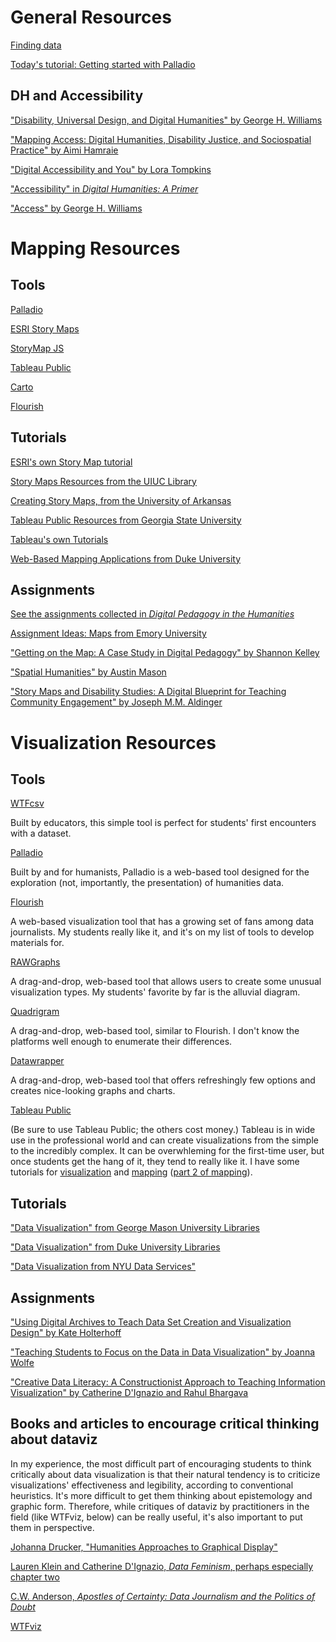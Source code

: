 # General Resources

[Finding data](https://github.com/ucla-digital-humanities/Digital-Pedagogy-An-EPIC-Seminar/blob/master/findingdata.md)

[Today's tutorial: Getting started with Palladio](https://github.com/ucla-digital-humanities/palladio_workshop/blob/master/Getting_Started_with_Palladio.md)

## DH and Accessibility

["Disability, Universal Design, and Digital Humanities" by George H. Williams](http://dhdebates.gc.cuny.edu/debates/text/44)

["Mapping Access: Digital Humanities, Disability Justice, and Sociospatial Practice" by Aimi Hamraie](http://muse.jhu.edu/article/704333/pdf)

["Digital Accessibility and You" by Lora Tompkins](https://www.hastac.org/blogs/loratompkins/2018/02/15/digital-accessibility-and-you)

["Accessibility" in *Digital Humanities: A Primer*](https://carletonu.pressbooks.pub/digh5000/chapter/chapter-6-accessibility-and-design/)

["Access" by George H. Williams](https://digitalpedagogy.mla.hcommons.org/keywords/access/)

# Mapping Resources

## Tools
[Palladio](https://hdlab.stanford.edu/palladio/)

[ESRI Story Maps](https://storymaps.arcgis.com/en/)

[StoryMap JS](https://storymap.knightlab.com/)

[Tableau Public](https://public.tableau.com/en-us/s/)

[Carto](https://carto.com/)

[Flourish](https://flourish.studio/)

## Tutorials

[ESRI's own Story Map tutorial](https://storymaps.arcgis.com/en/app-list/map-tour/tutorial/)

[Story Maps Resources from the UIUC Library](https://guides.library.illinois.edu/storymaps)

[Creating Story Maps, from the University of Arkansas](https://uark.libguides.com/storymaps)

[Tableau Public Resources from Georgia State University](https://research.library.gsu.edu/tableau)

[Tableau's own Tutorials](https://public.tableau.com/en-us/s/resources)

[Web-Based Mapping Applications from Duke University](https://guides.library.duke.edu/webmapping)

## Assignments

[See the assignments collected in *Digital Pedagogy in the Humanities*](https://digitalpedagogy.mla.hcommons.org/keywords/mapping/)

[Assignment Ideas: Maps from Emory University](https://docs.emorydomains.org/teaching_a_class/assignments/assignment_ideas/maps)

["Getting on the Map: A Case Study in Digital Pedagogy" by Shannon Kelley](http://www.digitalhumanities.org/dhq/vol/11/3/000330/000330.html)

["Spatial Humanities" by Austin Mason](http://medhieval.com/hackinghumanities2015/assignments/9-spatial-humanities-web-mapping-101/)

["Story Maps and Disability Studies: A Digital Blueprint for Teaching Community Engagement" by Joseph M.M. Aldinger](https://www.euppublishing.com/doi/abs/10.3366/ijhac.2018.0207)

# Visualization Resources

## Tools

[WTFcsv](https://www.databasic.io/en/wtfcsv/)

Built by educators, this simple tool is perfect for students' first encounters with a dataset.

[Palladio](https://hdlab.stanford.edu/palladio/)

Built by and for humanists, Palladio is a web-based tool designed for the exploration (not, importantly, the presentation) of humanities data.

[Flourish](https://flourish.studio/)

A web-based visualization tool that has a growing set of fans among data journalists. My students really like it, and it's on my list of tools to develop materials for.

[RAWGraphs](https://rawgraphs.io/)

A drag-and-drop, web-based tool that allows users to create some unusual visualization types. My students' favorite by far is the alluvial diagram.

[Quadrigram](http://www.quadrigram.com/)

A drag-and-drop, web-based tool, similar to Flourish. I don't know the platforms well enough to enumerate their differences.

[Datawrapper](https://www.datawrapper.de/)

A drag-and-drop, web-based tool that offers refreshingly few options and creates nice-looking graphs and charts.

[Tableau Public](https://public.tableau.com/en-us/s/)

(Be sure to use Tableau Public; the others cost money.) Tableau is in wide use in the professional world and can create visualizations from the simple to the incredibly complex. It can be overwhleming for the first-time user, but once students get the hang of it, they tend to really like it. I have some tutorials for [visualization](https://github.com/miriamposner/get-started-with-tableau/blob/master/getting-started-with-tableau-public.md) and [mapping](https://github.com/miriamposner/tableau_maps_1/blob/master/make-a-map-with-tableau.md) ([part 2 of mapping](https://github.com/miriamposner/tableau_maps_2/blob/master/tableau-mapping-2--geolocation-and-basemaps.md)).

## Tutorials

["Data Visualization" from George Mason University Libraries](https://infoguides.gmu.edu/data-visualization)

["Data Visualization" from Duke University Libraries](https://guides.library.duke.edu/datavis)

["Data Visualization from NYU Data Services"](https://guides.nyu.edu/viz)


## Assignments

["Using Digital Archives to Teach Data Set Creation and Visualization Design" by Kate Holterhoff](https://www.chronicle.com/blogs/profhacker/digital-archives-data-set-creation/64390)

["Teaching Students to Focus on the Data in Data Visualization" by Joanna Wolfe](https://journals.sagepub.com/doi/10.1177/1050651915573944)

["Creative Data Literacy: A Constructionist Approach to Teaching Information Visualization" by Catherine D'Ignazio and Rahul Bhargava](http://www.digitalhumanities.org/dhq/vol/12/4/000403/000403.html)

## Books and articles to encourage critical thinking about dataviz

In my experience, the most difficult part of encouraging students to think critically about data visualization is that their natural tendency is to criticize visualizations' effectiveness and legibility, according to conventional heuristics. It's more difficult to get them thinking about epistemology and graphic form. Therefore, while critiques of dataviz by practitioners in the field (like WTFviz, below) can be really useful, it's also important to put them in perspective.

[Johanna Drucker, "Humanities Approaches to Graphical Display"](http://www.digitalhumanities.org/dhq/vol/5/1/000091/000091.html)

[Lauren Klein and Catherine D'Ignazio, *Data Feminism*, perhaps especially chapter two](https://bookbook.pubpub.org/data-feminism)

[C.W. Anderson, *Apostles of Certainty: Data Journalism and the Politics of Doubt*](https://global.oup.com/academic/product/apostles-of-certainty-9780190492335?cc=us&lang=en&)

[WTFviz](https://viz.wtf/)
